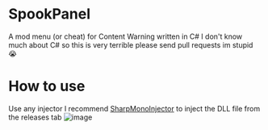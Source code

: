 # SpookPanel
A mod menu (or cheat) for Content Warning written in C#
I don't know much about C# so this is very terrible please send pull requests im stupid 😭

# How to use
Use any injector I recommend [SharpMonoInjector](https://github.com/grape-lol/misc/raw/refs/heads/main/SharpMonoInjector%20v2.5_%5Bunknowncheats.me%5D_.rar) to inject the DLL file from the releases tab
![image](https://github.com/user-attachments/assets/f163ff37-f645-43fe-a202-c4773b61684e)
